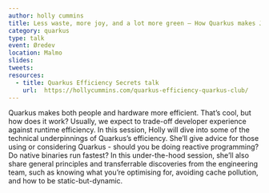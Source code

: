 ```yaml
---
author: holly cummins
title: Less waste, more joy, and a lot more green – How Quarkus makes Java better 
category: quarkus
type: talk
event: Øredev
location: Malmo
slides:
tweets:
resources:
  - title: Quarkus Efficiency Secrets talk
    url:  https://hollycummins.com/quarkus-efficiency-quarkus-club/
---
```

Quarkus makes both people and hardware more efficient. That’s cool, but how does it work? Usually, we expect to trade-off developer experience against runtime efficiency. In this session, Holly will dive into some of the technical underpinnings of Quarkus’s efficiency. She’ll give advice for those using or considering Quarkus - should you be doing reactive programming? Do native binaries run fastest? In this under-the-hood session, she’ll also share general principles and transferrable discoveries from the engineering team, such as knowing what you’re optimising for, avoiding cache pollution, and how to be static-but-dynamic.